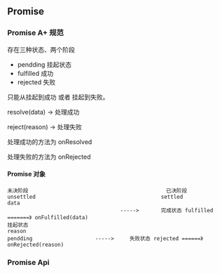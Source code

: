 ## Promise

### Promise A+  规范

存在三种状态、两个阶段

+ pendding 挂起状态
+ fulfilled     成功
+ rejected    失败

只能从挂起到成功 或者 挂起到失败。

resolve(data) -> 处理成功

reject(reason) -> 处理失败

处理成功的方法为 onResolved

处理失败的方法为 onRejected

#### Promise 对象

```
未决阶段											已决阶段 
unsettled										 settled						data
 									----->		 完成状态 fulfilled =======》 onFulfilled(data)
挂起状态																				reason
pendding					----->     失败状态 rejected ======》 onRejected(reason)
```

### Promise Api


